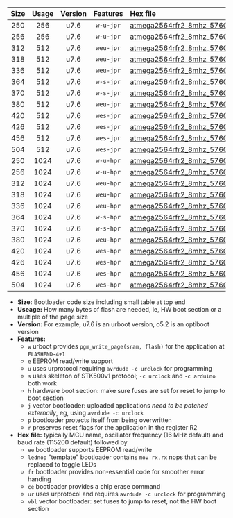 |Size|Usage|Version|Features|Hex file|
|:-:|:-:|:-:|:-:|:--|
|250|256|u7.6|`w-u-jpr`|[atmega2564rfr2_8mhz_57600bps_ur_vbl.hex](https://raw.githubusercontent.com/stefanrueger/urboot/main//atmega2564rfr2_8mhz_57600bps_ur_vbl.hex)|
|256|256|u7.6|`w-u-jpr`|[atmega2564rfr2_8mhz_57600bps_lednop_ur_vbl.hex](https://raw.githubusercontent.com/stefanrueger/urboot/main//atmega2564rfr2_8mhz_57600bps_lednop_ur_vbl.hex)|
|312|512|u7.6|`weu-jpr`|[atmega2564rfr2_8mhz_57600bps_ee_ur_vbl.hex](https://raw.githubusercontent.com/stefanrueger/urboot/main//atmega2564rfr2_8mhz_57600bps_ee_ur_vbl.hex)|
|318|512|u7.6|`weu-jpr`|[atmega2564rfr2_8mhz_57600bps_ee_lednop_ur_vbl.hex](https://raw.githubusercontent.com/stefanrueger/urboot/main//atmega2564rfr2_8mhz_57600bps_ee_lednop_ur_vbl.hex)|
|336|512|u7.6|`weu-jpr`|[atmega2564rfr2_8mhz_57600bps_ee_lednop_fr_ur_vbl.hex](https://raw.githubusercontent.com/stefanrueger/urboot/main//atmega2564rfr2_8mhz_57600bps_ee_lednop_fr_ur_vbl.hex)|
|364|512|u7.6|`w-s-jpr`|[atmega2564rfr2_8mhz_57600bps_vbl.hex](https://raw.githubusercontent.com/stefanrueger/urboot/main//atmega2564rfr2_8mhz_57600bps_vbl.hex)|
|370|512|u7.6|`w-s-jpr`|[atmega2564rfr2_8mhz_57600bps_lednop_vbl.hex](https://raw.githubusercontent.com/stefanrueger/urboot/main//atmega2564rfr2_8mhz_57600bps_lednop_vbl.hex)|
|380|512|u7.6|`weu-jpr`|[atmega2564rfr2_8mhz_57600bps_ee_lednop_fr_ce_ur_vbl.hex](https://raw.githubusercontent.com/stefanrueger/urboot/main//atmega2564rfr2_8mhz_57600bps_ee_lednop_fr_ce_ur_vbl.hex)|
|420|512|u7.6|`wes-jpr`|[atmega2564rfr2_8mhz_57600bps_ee_vbl.hex](https://raw.githubusercontent.com/stefanrueger/urboot/main//atmega2564rfr2_8mhz_57600bps_ee_vbl.hex)|
|426|512|u7.6|`wes-jpr`|[atmega2564rfr2_8mhz_57600bps_ee_lednop_vbl.hex](https://raw.githubusercontent.com/stefanrueger/urboot/main//atmega2564rfr2_8mhz_57600bps_ee_lednop_vbl.hex)|
|456|512|u7.6|`wes-jpr`|[atmega2564rfr2_8mhz_57600bps_ee_lednop_fr_vbl.hex](https://raw.githubusercontent.com/stefanrueger/urboot/main//atmega2564rfr2_8mhz_57600bps_ee_lednop_fr_vbl.hex)|
|504|512|u7.6|`wes-jpr`|[atmega2564rfr2_8mhz_57600bps_ee_lednop_fr_ce_vbl.hex](https://raw.githubusercontent.com/stefanrueger/urboot/main//atmega2564rfr2_8mhz_57600bps_ee_lednop_fr_ce_vbl.hex)|
|250|1024|u7.6|`w-u-hpr`|[atmega2564rfr2_8mhz_57600bps_ur.hex](https://raw.githubusercontent.com/stefanrueger/urboot/main//atmega2564rfr2_8mhz_57600bps_ur.hex)|
|256|1024|u7.6|`w-u-hpr`|[atmega2564rfr2_8mhz_57600bps_lednop_ur.hex](https://raw.githubusercontent.com/stefanrueger/urboot/main//atmega2564rfr2_8mhz_57600bps_lednop_ur.hex)|
|312|1024|u7.6|`weu-hpr`|[atmega2564rfr2_8mhz_57600bps_ee_ur.hex](https://raw.githubusercontent.com/stefanrueger/urboot/main//atmega2564rfr2_8mhz_57600bps_ee_ur.hex)|
|318|1024|u7.6|`weu-hpr`|[atmega2564rfr2_8mhz_57600bps_ee_lednop_ur.hex](https://raw.githubusercontent.com/stefanrueger/urboot/main//atmega2564rfr2_8mhz_57600bps_ee_lednop_ur.hex)|
|336|1024|u7.6|`weu-hpr`|[atmega2564rfr2_8mhz_57600bps_ee_lednop_fr_ur.hex](https://raw.githubusercontent.com/stefanrueger/urboot/main//atmega2564rfr2_8mhz_57600bps_ee_lednop_fr_ur.hex)|
|364|1024|u7.6|`w-s-hpr`|[atmega2564rfr2_8mhz_57600bps.hex](https://raw.githubusercontent.com/stefanrueger/urboot/main//atmega2564rfr2_8mhz_57600bps.hex)|
|370|1024|u7.6|`w-s-hpr`|[atmega2564rfr2_8mhz_57600bps_lednop.hex](https://raw.githubusercontent.com/stefanrueger/urboot/main//atmega2564rfr2_8mhz_57600bps_lednop.hex)|
|380|1024|u7.6|`weu-hpr`|[atmega2564rfr2_8mhz_57600bps_ee_lednop_fr_ce_ur.hex](https://raw.githubusercontent.com/stefanrueger/urboot/main//atmega2564rfr2_8mhz_57600bps_ee_lednop_fr_ce_ur.hex)|
|420|1024|u7.6|`wes-hpr`|[atmega2564rfr2_8mhz_57600bps_ee.hex](https://raw.githubusercontent.com/stefanrueger/urboot/main//atmega2564rfr2_8mhz_57600bps_ee.hex)|
|426|1024|u7.6|`wes-hpr`|[atmega2564rfr2_8mhz_57600bps_ee_lednop.hex](https://raw.githubusercontent.com/stefanrueger/urboot/main//atmega2564rfr2_8mhz_57600bps_ee_lednop.hex)|
|456|1024|u7.6|`wes-hpr`|[atmega2564rfr2_8mhz_57600bps_ee_lednop_fr.hex](https://raw.githubusercontent.com/stefanrueger/urboot/main//atmega2564rfr2_8mhz_57600bps_ee_lednop_fr.hex)|
|504|1024|u7.6|`wes-hpr`|[atmega2564rfr2_8mhz_57600bps_ee_lednop_fr_ce.hex](https://raw.githubusercontent.com/stefanrueger/urboot/main//atmega2564rfr2_8mhz_57600bps_ee_lednop_fr_ce.hex)|

- **Size:** Bootloader code size including small table at top end
- **Useage:** How many bytes of flash are needed, ie, HW boot section or a multiple of the page size
- **Version:** For example, u7.6 is an urboot version, o5.2 is an optiboot version
- **Features:**
  + `w` urboot provides `pgm_write_page(sram, flash)` for the application at `FLASHEND-4+1`
  + `e` EEPROM read/write support
  + `u` uses urprotocol requiring `avrdude -c urclock` for programming
  + `s` uses skeleton of STK500v1 protocol; `-c urclock` and `-c arduino` both work
  + `h` hardware boot section: make sure fuses are set for reset to jump to boot section
  + `j` vector bootloader: uploaded applications *need to be patched externally*, eg, using `avrdude -c urclock`
  + `p` bootloader protects itself from being overwritten
  + `r` preserves reset flags for the application in the register R2
- **Hex file:** typically MCU name, oscillator frequency (16 MHz default) and baud rate (115200 default) followed by
  + `ee` bootloader supports EEPROM read/write
  + `lednop` "template" bootloader contains `mov rx,rx` nops that can be replaced to toggle LEDs
  + `fr` bootloader provides non-essential code for smoother error handing
  + `ce` bootloader provides a chip erase command
  + `ur` uses urprotocol and requires `avrdude -c urclock` for programming
  + `vbl` vector bootloader: set fuses to jump to reset, not the HW boot section
